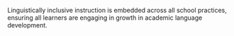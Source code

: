Linguistically inclusive instruction is embedded across all school practices, ensuring all learners are engaging in growth in academic language development.
